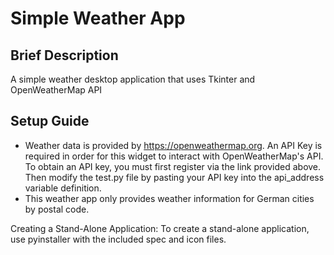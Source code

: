 # Simple Weather App

## Brief Description

A simple weather desktop application that uses Tkinter and OpenWeatherMap API

## Setup Guide

- Weather data is provided by https://openweathermap.org.
An API Key is required in order for this widget to interact with OpenWeatherMap's API.
To obtain an API key, you must first register via the link provided above.
Then modify the test.py file by pasting your API key into the api_address variable definition.
- This weather app only provides weather information for German cities by postal code. 


Creating a Stand-Alone Application:
To create a stand-alone application, use pyinstaller with the included spec and icon files.
